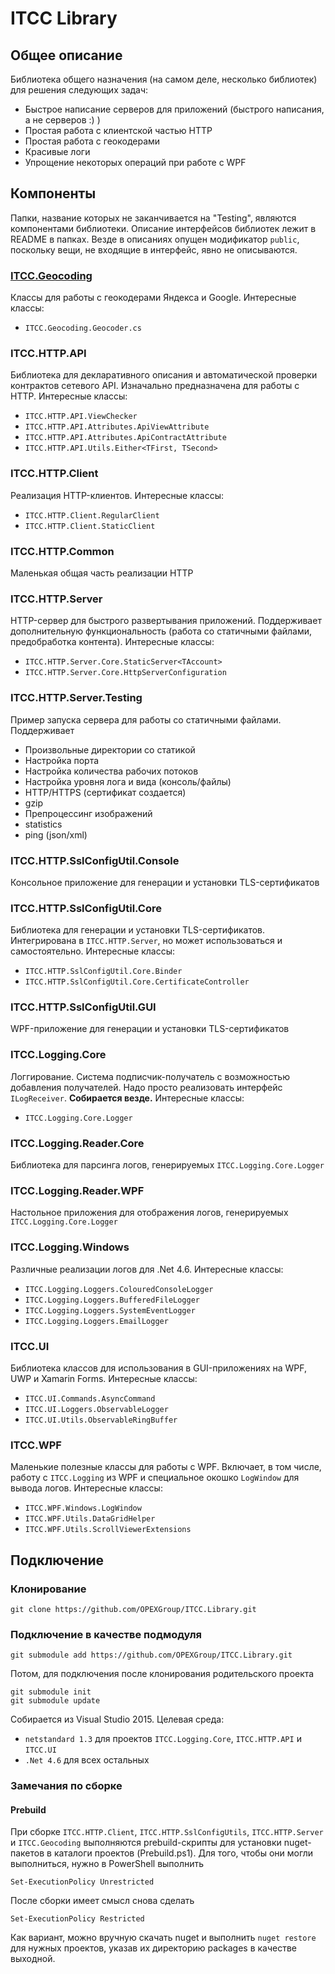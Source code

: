 # ITCC Library

## Общее описание

Библиотека общего назначения (на самом деле, несколько библиотек) для решения следующих задач:

* Быстрое написание серверов для приложений (быстрого написания, а не серверов :) )  
* Простая работа с клиентской частью HTTP  
* Простая работа с геокодерами  
* Красивые логи  
* Упрощение некоторых операций при работе с WPF  

## Компоненты

Папки, название которых не заканчивается на "Testing", являются компонентами библиотеки.
Описание интерфейсов библиотек лежит в README в папках.
Везде в описаниях опущен модификатор `public`, поскольку вещи, не входящие в интерфейс, явно не описываются.

### [ITCC.Geocoding](ITCC.Geocoding/README.md)

Классы для работы с геокодерами Яндекса и Google. Интересные классы:

* `ITCC.Geocoding.Geocoder.cs`

### ITCC.HTTP.API

Библиотека для декларативного описания и автоматической проверки контрактов сетевого API.
Изначально предназначена для работы с HTTP.
Интересные классы:

* `ITCC.HTTP.API.ViewChecker`  
* `ITCC.HTTP.API.Attributes.ApiViewAttribute`  
* `ITCC.HTTP.API.Attributes.ApiContractAttribute`
* `ITCC.HTTP.API.Utils.Either<TFirst, TSecond>`

### ITCC.HTTP.Client

Реализация HTTP-клиентов. Интересные классы:

* `ITCC.HTTP.Client.RegularClient`  
* `ITCC.HTTP.Client.StaticClient`  

### ITCC.HTTP.Common

Маленькая общая часть реализации HTTP

### ITCC.HTTP.Server

HTTP-сервер для быстрого развертывания приложений. 
Поддерживает дополнительную функциональность (работа со статичными файлами, предобработка контента).
Интересные классы:

* `ITCC.HTTP.Server.Core.StaticServer<TAccount>`  
* `ITCC.HTTP.Server.Core.HttpServerConfiguration` 

### ITCC.HTTP.Server.Testing

Пример запуска сервера для работы со статичными файлами. Поддерживает

* Произвольные директории со статикой  
* Настройка порта  
* Настройка количества рабочих потоков  
* Настройка уровня лога и вида (консоль/файлы)  
* HTTP/HTTPS (сертификат создается)  
* gzip  
* Препроцессинг изображений  
* statistics  
* ping (json/xml)  

### ITCC.HTTP.SslConfigUtil.Console

Консольное приложение для генерации и установки TLS-сертификатов  

### ITCC.HTTP.SslConfigUtil.Core

Библиотека для генерации и установки TLS-сертификатов. 
Интегрирована в `ITCC.HTTP.Server`, но может использоваться и самостоятельно. 
Интересные классы:

* `ITCC.HTTP.SslConfigUtil.Core.Binder`  
* `ITCC.HTTP.SslConfigUtil.Core.CertificateController`  

### ITCC.HTTP.SslConfigUtil.GUI

WPF-приложение для генерации и установки TLS-сертификатов  

### ITCC.Logging.Core

Логгирование. Система подписчик-получатель с возможностью добавления получателей. Надо просто реализовать интерфейс `ILogReceiver`. **Собирается везде.** Интересные классы:

* `ITCC.Logging.Core.Logger`

### ITCC.Logging.Reader.Core

Библиотека для парсинга логов, генерируемых `ITCC.Logging.Core.Logger`  

### ITCC.Logging.Reader.WPF

Настольное приложения для отображения логов, генерируемых `ITCC.Logging.Core.Logger`  

### ITCC.Logging.Windows

Различные реализации логов для .Net 4.6. Интересные классы:

* `ITCC.Logging.Loggers.ColouredConsoleLogger`  
* `ITCC.Logging.Loggers.BufferedFileLogger`  
* `ITCC.Logging.Loggers.SystemEventLogger`  
* `ITCC.Logging.Loggers.EmailLogger`  

### ITCC.UI

Библиотека классов для использования в GUI-приложениях на WPF, UWP и Xamarin Forms. Интересные классы:

* `ITCC.UI.Commands.AsyncCommand`  
* `ITCC.UI.Loggers.ObservableLogger`  
* `ITCC.UI.Utils.ObservableRingBuffer`  

### ITCC.WPF

Маленькие полезные классы для работы с WPF. Включает, в том числе, работу с `ITCC.Logging` из WPF и специальное окошко `LogWindow` для вывода логов. Интересные классы:  

* `ITCC.WPF.Windows.LogWindow`  
* `ITCC.WPF.Utils.DataGridHelper`  
* `ITCC.WPF.Utils.ScrollViewerExtensions`  

## Подключение

### Клонирование

```
git clone https://github.com/OPEXGroup/ITCC.Library.git
```

### Подключение в качестве подмодуля

```
git submodule add https://github.com/OPEXGroup/ITCC.Library.git
```

Потом, для подключения после клонирования родительского проекта

```
git submodule init
git submodule update
```

Собирается из Visual Studio 2015. Целевая среда:

* `netstandard 1.3` для проектов `ITCC.Logging.Core`, `ITCC.HTTP.API` и `ITCC.UI`
* `.Net 4.6` для всех остальных

### Замечания по сборке

#### Prebuild

При сборке `ITCC.HTTP.Client`, `ITCC.HTTP.SslConfigUtils`, `ITCC.HTTP.Server` и `ITCC.Geocoding` выполняются prebuild-скрипты для установки nuget-пакетов в каталоги проектов (Prebuild.ps1).
Для того, чтобы они могли выполниться, нужно в PowerShell выполнить

```
Set-ExecutionPolicy Unrestricted
```

После сборки имеет смысл снова сделать

```
Set-ExecutionPolicy Restricted
```

Как вариант, можно вручную скачать nuget и выполнить `nuget restore` для нужных проектов, указав их директорию packages в качестве выходной.

